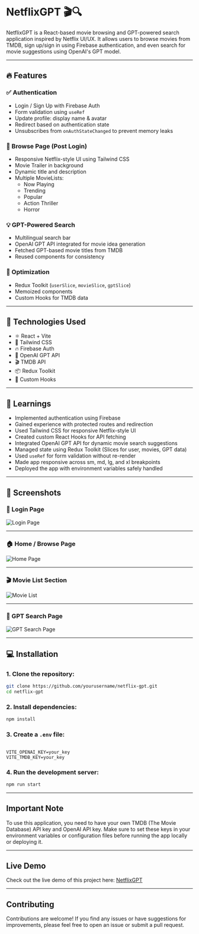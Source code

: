 # NetflixGPT 🎬🔍

NetflixGPT is a React-based movie browsing and GPT-powered search application inspired by Netflix UI/UX. It allows users to browse movies from TMDB, sign up/sign in using Firebase authentication, and even search for movie suggestions using OpenAI's GPT model.

---

## 🔥 Features

### ✅ Authentication

- Login / Sign Up with Firebase Auth
- Form validation using `useRef`
- Update profile: display name & avatar
- Redirect based on authentication state
- Unsubscribes from `onAuthStateChanged` to prevent memory leaks

### 🎥 Browse Page (Post Login)

- Responsive Netflix-style UI using Tailwind CSS
- Movie Trailer in background
- Dynamic title and description
- Multiple MovieLists:
  - Now Playing
  - Trending
  - Popular
  - Action Thriller
  - Horror

### 💡 GPT-Powered Search

- Multilingual search bar
- OpenAI GPT API integrated for movie idea generation
- Fetched GPT-based movie titles from TMDB
- Reused components for consistency

### 🧠 Optimization

- Redux Toolkit (`userSlice`, `movieSlice`, `gptSlice`)
- Memoized components
- Custom Hooks for TMDB data

---

## 🧪 Technologies Used

- ⚛️ React + Vite
- 🧵 Tailwind CSS
- 🔥 Firebase Auth
- 🧠 OpenAI GPT API
- 🎬 TMDB API
- 📦 Redux Toolkit
- 🧪 Custom Hooks

---

## 📘 Learnings

- Implemented authentication using Firebase
- Gained experience with protected routes and redirection
- Used Tailwind CSS for responsive Netflix-style UI
- Created custom React Hooks for API fetching
- Integrated OpenAI GPT API for dynamic movie search suggestions
- Managed state using Redux Toolkit (Slices for user, movies, GPT data)
- Used `useRef` for form validation without re-render
- Made app responsive across sm, md, lg, and xl breakpoints
- Deployed the app with environment variables safely handled

---

## 📸 Screenshots

### 🔐 Login Page

![Login Page](/1-NetflixGpt-LoginPage.png)

---

### 🏠 Home / Browse Page

![Home Page](/2-NetflixGpt-HomePage.png)

---

### 🎬 Movie List Section

![Movie List](/3-NetflixGpt-MovieList.png)

---

### 🤖 GPT Search Page

![GPT Search Page](/4-NetflixGpt-GptSearchPage.png)

---

## 💻 Installation

### 1. Clone the repository:

```bash
git clone https://github.com/yourusername/netflix-gpt.git
cd netflix-gpt
```

### 2. Install dependencies:

```bash
npm install
```

### 3. Create a `.env` file:

```env

VITE_OPENAI_KEY=your_key
VITE_TMDB_KEY=your_key
```

### 4. Run the development server:

```bash
npm run start
```

---

## Important Note

To use this application, you need to have your own TMDB (The Movie Database) API key and OpenAI API key. Make sure to set these keys in your environment variables or configuration files before running the app locally or deploying it.

---

## Live Demo

Check out the live demo of this project here:
[NetflixGPT](https://clone-net-flix-gpt.netlify.app/)

---

## Contributing

Contributions are welcome! If you find any issues or have suggestions for improvements, please feel free to open an issue or submit a pull request.
